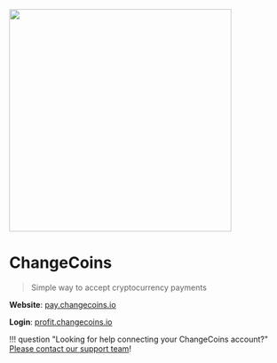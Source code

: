 <img src="https://static.openfintech.io/payment_providers/changecoins/logo.svg?w=400" width="400px" >

# ChangeCoins

> Simple way to accept cryptocurrency payments

**Website**: [pay.changecoins.io](https://pay.changecoins.io/en)

**Login**: [profit.changecoins.io](https://profit.changecoins.io/site/login)

!!! question "Looking for help connecting your ChangeCoins account?"
    <!--email_off-->[Please contact our support team](mailto:{{custom.support_email}})<!--/email_off-->!